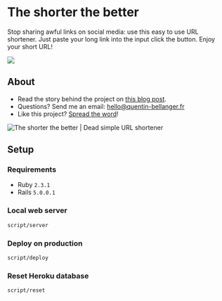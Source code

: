 # The shorter the better
Stop sharing awful links on social media: use this easy to use URL shortener. Just paste your long link into the input click the button. Enjoy your short URL!

[<img src="http://i.imgur.com/6Dzb0Dw.png">](http://shrtbtr.com)

## About

* Read the story behind the project on [this blog post](https://medium.com/p/ed755cd7c004).
* Questions? Send me an email: [hello@quentin-bellanger.fr](mailto:hello@quentin-bellanger.fr)
* Like this project? [Spread the word](https://twitter.com/intent/tweet?text=The%20Shorter%20the%20Better%2C%20a%20dead%20simple%20URL%20shortener%20made%20by%20%40bellanger_q%20%E2%9C%82%EF%B8%8F%20http%3A%2F%2Fshrtbtr.com&source=webclient)!

![The shorter the better | Dead simple URL shortener](http://i.imgur.com/YhXG2zh.png)

## Setup

### Requirements

* Ruby `2.3.1`
* Rails `5.0.0.1`

### Local web server

```sh
script/server
```

### Deploy on production

```sh
script/deploy
```

### Reset Heroku database

```sh
script/reset
```
